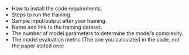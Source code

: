 * How to install the code requirements.
* Steps to run the training.
* Sample input/output after your training.
* Name and link to the training dataset.
* The number of model parameters to determine the model’s complexity.
* The model evaluation metric (The one you calculated in the code, not the paper stated one) 

